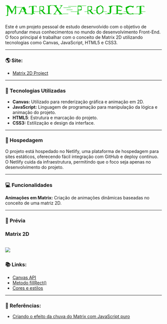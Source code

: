# ![](assets/img/logo.png)

Este é um projeto pessoal de estudo desenvolvido com o objetivo de aprofundar meus conhecimentos no mundo do desenvolvimento Front-End. O foco principal é trabalhar com o conceito de Matrix 2D utilizando tecnologias como Canvas, JavaScript, HTML5 e CSS3.

---
### :earth_americas: Site:

- [Matrix 2D Project](https://matrix2dproject.netlify.app/)

---
### 📌 Tecnologias Utilizadas

- **Canvas:** Utilizado para renderização gráfica e animação em 2D.
- **JavaScript:** Linguagem de programação para manipulação da lógica e animação do projeto.
- **HTML5**: Estrutura e marcação do projeto.
- **CSS3:** Estilização e design da interface.

---
### 🚀 Hospedagem
O projeto está hospedado no Netlify, uma plataforma de hospedagem para sites estáticos, oferecendo fácil integração com GitHub e deploy contínuo. O Netlify cuida da infraestrutura, permitindo que o foco seja apenas no desenvolvimento do projeto.

---
### 💻 Funcionalidades

**Animações em Matrix:** Criação de animações dinâmicas baseadas no conceito de uma matriz 2D.

---
### 🎥 Prévia

### Matrix 2D

![](assets/img/matrix2d.gif)
---
### 📚 Links:

- [Canvas API](https://developer.mozilla.org/en-US/docs/Web/API/Canvas_API)
- [Metodo fillRect()](https://developer.mozilla.org/en-US/docs/Web/API/CanvasRenderingContext2D/fillRect)
- [Cores e estilos](https://developer.mozilla.org/en-US/docs/Web/API/Canvas_API/Tutorial/Applying_styles_and_colors)

---
### 🔗 Referências:

- [Criando o efeito da chuva do Matrix com JavaScript puro](https://willianjusten.com.br/criando-o-efeito-da-chuva-do-matrix-com-javascript-puro)